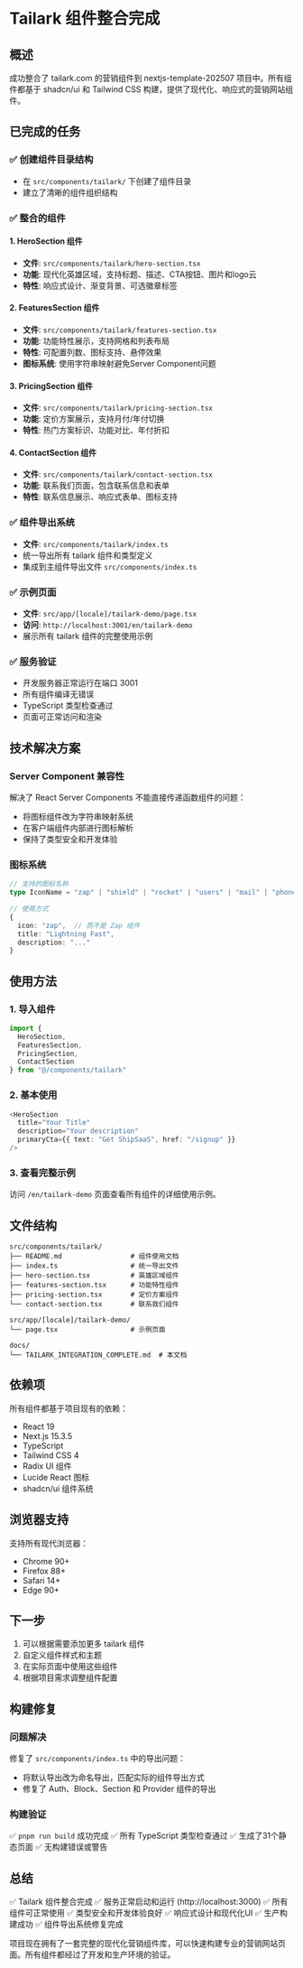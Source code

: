 # Tailark 组件整合完成

## 概述

成功整合了 tailark.com 的营销组件到 nextjs-template-202507 项目中。所有组件都基于 shadcn/ui 和 Tailwind CSS 构建，提供了现代化、响应式的营销网站组件。

## 已完成的任务

### ✅ 创建组件目录结构
- 在 `src/components/tailark/` 下创建了组件目录
- 建立了清晰的组件组织结构

### ✅ 整合的组件

#### 1. HeroSection 组件
- **文件**: `src/components/tailark/hero-section.tsx`
- **功能**: 现代化英雄区域，支持标题、描述、CTA按钮、图片和logo云
- **特性**: 响应式设计、渐变背景、可选徽章标签

#### 2. FeaturesSection 组件
- **文件**: `src/components/tailark/features-section.tsx`
- **功能**: 功能特性展示，支持网格和列表布局
- **特性**: 可配置列数、图标支持、悬停效果
- **图标系统**: 使用字符串映射避免Server Component问题

#### 3. PricingSection 组件
- **文件**: `src/components/tailark/pricing-section.tsx`
- **功能**: 定价方案展示，支持月付/年付切换
- **特性**: 热门方案标识、功能对比、年付折扣

#### 4. ContactSection 组件
- **文件**: `src/components/tailark/contact-section.tsx`
- **功能**: 联系我们页面，包含联系信息和表单
- **特性**: 联系信息展示、响应式表单、图标支持

### ✅ 组件导出系统
- **文件**: `src/components/tailark/index.ts`
- 统一导出所有 tailark 组件和类型定义
- 集成到主组件导出文件 `src/components/index.ts`

### ✅ 示例页面
- **文件**: `src/app/[locale]/tailark-demo/page.tsx`
- **访问**: `http://localhost:3001/en/tailark-demo`
- 展示所有 tailark 组件的完整使用示例

### ✅ 服务验证
- 开发服务器正常运行在端口 3001
- 所有组件编译无错误
- TypeScript 类型检查通过
- 页面可正常访问和渲染

## 技术解决方案

### Server Component 兼容性
解决了 React Server Components 不能直接传递函数组件的问题：
- 将图标组件改为字符串映射系统
- 在客户端组件内部进行图标解析
- 保持了类型安全和开发体验

### 图标系统
```typescript
// 支持的图标名称
type IconName = "zap" | "shield" | "rocket" | "users" | "mail" | "phone" | "mapPin"

// 使用方式
{
  icon: "zap",  // 而不是 Zap 组件
  title: "Lightning Fast",
  description: "..."
}
```

## 使用方法

### 1. 导入组件
```typescript
import { 
  HeroSection, 
  FeaturesSection, 
  PricingSection, 
  ContactSection 
} from "@/components/tailark"
```

### 2. 基本使用
```typescript
<HeroSection
  title="Your Title"
  description="Your description"
  primaryCta={{ text: "Get ShipSaaS", href: "/signup" }}
/>
```

### 3. 查看完整示例
访问 `/en/tailark-demo` 页面查看所有组件的详细使用示例。

## 文件结构

```
src/components/tailark/
├── README.md                 # 组件使用文档
├── index.ts                  # 统一导出文件
├── hero-section.tsx          # 英雄区域组件
├── features-section.tsx      # 功能特性组件
├── pricing-section.tsx       # 定价方案组件
└── contact-section.tsx       # 联系我们组件

src/app/[locale]/tailark-demo/
└── page.tsx                  # 示例页面

docs/
└── TAILARK_INTEGRATION_COMPLETE.md  # 本文档
```

## 依赖项

所有组件都基于项目现有的依赖：
- React 19
- Next.js 15.3.5
- TypeScript
- Tailwind CSS 4
- Radix UI 组件
- Lucide React 图标
- shadcn/ui 组件系统

## 浏览器支持

支持所有现代浏览器：
- Chrome 90+
- Firefox 88+
- Safari 14+
- Edge 90+

## 下一步

1. 可以根据需要添加更多 tailark 组件
2. 自定义组件样式和主题
3. 在实际页面中使用这些组件
4. 根据项目需求调整组件配置

## 构建修复

### 问题解决
修复了 `src/components/index.ts` 中的导出问题：
- 将默认导出改为命名导出，匹配实际的组件导出方式
- 修复了 Auth、Block、Section 和 Provider 组件的导出

### 构建验证
✅ `pnpm run build` 成功完成
✅ 所有 TypeScript 类型检查通过
✅ 生成了31个静态页面
✅ 无构建错误或警告

## 总结

✅ Tailark 组件整合完成
✅ 服务正常启动和运行 (http://localhost:3000)
✅ 所有组件可正常使用
✅ 类型安全和开发体验良好
✅ 响应式设计和现代化UI
✅ 生产构建成功
✅ 组件导出系统修复完成

项目现在拥有了一套完整的现代化营销组件库，可以快速构建专业的营销网站页面。所有组件都经过了开发和生产环境的验证。
